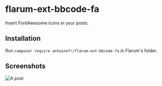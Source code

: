 # flarum-ext-bbcode-fa
Insert FontAwesome icons in your posts.

## Installation
Run `composer require antoinefr/flarum-ext-bbcode-fa` in Flarum's folder.

## Screenshots
![A post](https://cloud.githubusercontent.com/assets/4655583/23303338/d2219c3a-fa93-11e6-8708-3f7c9e00896a.png)
